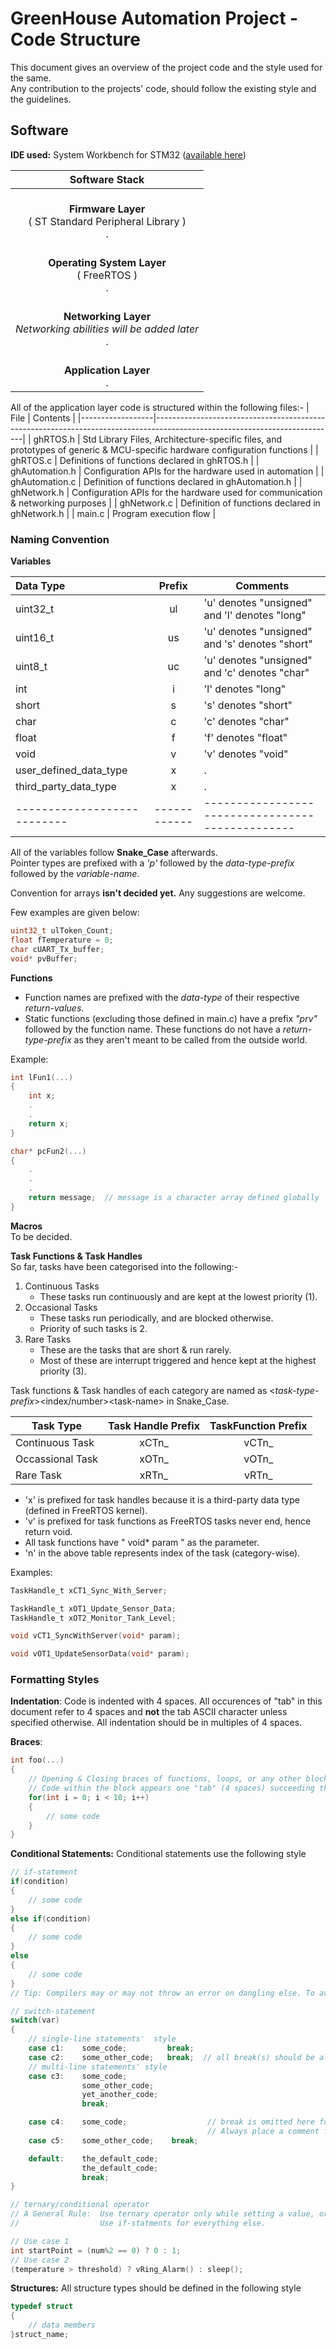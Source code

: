 # GreenHouse Automation Project - Code Structure

This document gives an overview of the project code and the style used for the same.  
Any contribution to the projects' code, should follow the existing style and the guidelines.

## **Software**

**IDE used:** System Workbench for STM32 ([available here](https://www.st.com/en/development-tools/sw4stm32.html))

| Software Stack |
| :--: |
| <br/> **Firmware Layer** <br/> ( ST Standard Peripheral Library ) <br/> .|
| <br/> **Operating System Layer** <br/> ( FreeRTOS ) <br/> .|
| <br/> **Networking Layer** <br/> _Networking abilities will be added later_ <br/> .|
| <br/> **Application Layer** <br/> .|


All of the application layer code is structured within the following files:-
| File             | Contents                                                                                                                  |
|------------------|---------------------------------------------------------------------------------------------------------------------------|
| ghRTOS.h         | Std Library Files, Architecture-specific files, and prototypes of generic & MCU-specific hardware configuration functions |
| ghRTOS.c         | Definitions of functions declared in ghRTOS.h                                                                             |
| ghAutomation.h   | Configuration APIs for the hardware used in automation                                                                    |
| ghAutomation.c   | Definition of functions declared in ghAutomation.h                                                                        |
| ghNetwork.h      | Configuration APIs for the hardware used for communication & networking purposes                                          |
| ghNetwork.c      | Definition of functions declared in ghNetwork.h                                                                           |
| main.c           | Program execution flow                                                                                                    |


### Naming Convention

**Variables**

| Data Type                 | Prefix     | Comments                                       |
|:--------------------------|:----------:|------------------------------------------------|
| uint32_t                  | ul         | 'u' denotes "unsigned" and 'l' denotes "long"  |
| uint16_t                  | us         | 'u' denotes "unsigned" and 's' denotes "short" |
| uint8_t                   | uc         | 'u' denotes "unsigned" and 'c' denotes "char"  |
| int                       | i          | 'l' denotes "long"                             |
| short                     | s          | 's' denotes "short"                            |
| char                      | c          | 'c' denotes "char"                             |
| float                     | f          | 'f' denotes "float"                            |
| void                      | v          | 'v' denotes "void"                             |
| user_defined_data_type    | x          | .                                              |
| third_party_data_type     | x          | .                                              |
|---------------------------|------------|------------------------------------------------|


All of the variables follow **Snake_Case** afterwards.  
Pointer types are prefixed with a _'p'_ followed by the _data-type-prefix_ followed by the _variable-name_.  

Convention for arrays **isn't decided yet.** Any suggestions are welcome.

Few examples are given below:
```C
uint32_t ulToken_Count;
float fTemperature = 0;
char cUART_Tx_buffer;
void* pvBuffer;
```

**Functions**

* Function names are prefixed with the _data-type_ of their respective _return-values_.  
* Static functions (excluding those defined in main.c) have a prefix _"prv"_ followed by the function name. These functions do not have a _return-type-prefix_ as they aren't meant to be called from the outside world.

Example:
```C
int lFun1(...)
{
    int x;
    .
    .
    return x;
}

char* pcFun2(...)
{
    .
    .
    .
    return message;  // message is a character array defined globally
}
```

**Macros**  
To be decided.

**Task Functions & Task Handles**  
So far, tasks have been categorised into the following:-
1. Continuous Tasks
    * These tasks run continuously and are kept at the lowest priority (1).
2. Occasional Tasks
    * These tasks run periodically, and are blocked otherwise.
    * Priority of such tasks is 2.
3. Rare Tasks
    * These are the tasks that are short & run rarely.
    * Most of these are interrupt triggered and hence kept at the highest priority (3).

Task functions & Task handles of each category are named as \<_task-type-prefix_\>\<index/number\>\<task-name\> in Snake_Case.

| Task Type        | Task Handle Prefix | TaskFunction Prefix |
|------------------|:------------------:|:-------------------:|
| Continuous Task  | xCTn_              | vCTn_               |
| Occassional Task | xOTn_              | vOTn_               |
| Rare Task        | xRTn_              | vRTn_               |

* 'x' is prefixed for task handles because it is a third-party data type (defined in FreeRTOS kernel).
* 'v' is prefixed for task functions as FreeRTOS tasks never end, hence return void.
* All task functions have " void* param " as the parameter.
* 'n' in the above table represents index of the task (category-wise).

Examples:
```C
TaskHandle_t xCT1_Sync_With_Server;

TaskHandle_t xOT1_Update_Sensor_Data;
TaskHandle_t xOT2_Monitor_Tank_Level;

void vCT1_SyncWithServer(void* param);

void vOT1_UpdateSensorData(void* param);
```

### Formatting Styles

**Indentation**: Code is indented with 4 spaces. All occurences of "tab" in this document refer to 4 spaces and **not** the tab ASCII character unless specified otherwise. All indentation should be in multiples of 4 spaces.

**Braces**:  

```C
int foo(...)
{
    // Opening & Closing braces of functions, loops, or any other block of code follow this style.
    // Code within the block appears one "tab" (4 spaces) succeeding the column of the braces
    for(int i = 0; i < 10; i++)
    {
        // some code
    }
}
```

**Conditional Statements:** Conditional statements use the following style
```C
// if-statement
if(condition)
{
    // some code
}
else if(condition)
{
    // some code
}
else
{
    // some code
}
// Tip: Compilers may or may not throw an error on dangling else. To avoid problems, always use braces to specify the blocks.

// switch-statement
switch(var)
{
    // single-line statements'  style
    case c1:    some_code;         break;
    case c2:    some_other_code;   break;  // all break(s) should be aligned properly for single-line statements
    // multi-line statements' style
    case c3:    some_code;
                some_other_code;
                yet_another_code;
                break;

    case c4:    some_code;                  // break is omitted here for so & so reason.
                                            // Always place a comment for fall-through like this.
    case c5:    some_other_code;    break;

    default:    the_default_code;
                the_default_code;
                break;
}

// ternary/conditional operator
// A General Rule:  Use ternary operator only while setting a value, or execute single-line commands
//                  Use if-statments for everything else.

// Use case 1
int startPoint = (num%2 == 0) ? 0 : 1;
// Use case 2
(temperature > threshold) ? vRing_Alarm() : sleep();
```

**Structures:** All structure types should be defined in the following style
```C
typedef struct
{
    // data members
}struct_name;
```
